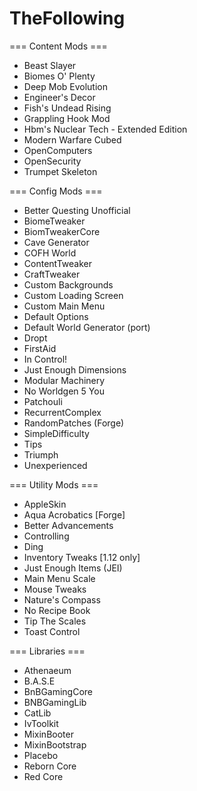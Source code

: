 # TheFollowing

=== Content Mods ===

- Beast Slayer
- Biomes O' Plenty
- Deep Mob Evolution
- Engineer's Decor
- Fish's Undead Rising
- Grappling Hook Mod
- Hbm's Nuclear Tech - Extended Edition
- Modern Warfare Cubed
- OpenComputers
- OpenSecurity
- Trumpet Skeleton

=== Config Mods ===

- Better Questing Unofficial
- BiomeTweaker
- BiomTweakerCore
- Cave Generator
- COFH World
- ContentTweaker
- CraftTweaker
- Custom Backgrounds
- Custom Loading Screen
- Custom Main Menu
- Default Options
- Default World Generator (port)
- Dropt
- FirstAid
- In Control!
- Just Enough Dimensions
- Modular Machinery
- No Worldgen 5 You
- Patchouli
- RecurrentComplex
- RandomPatches (Forge)
- SimpleDifficulty
- Tips
- Triumph
- Unexperienced


=== Utility Mods ===

- AppleSkin
- Aqua Acrobatics [Forge]
- Better Advancements
- Controlling
- Ding
- Inventory Tweaks [1.12 only]
- Just Enough Items (JEI)
- Main Menu Scale
- Mouse Tweaks
- Nature's Compass
- No Recipe Book
- Tip The Scales
- Toast Control


=== Libraries ===

- Athenaeum
- B.A.S.E
- BnBGamingCore
- BNBGamingLib
- CatLib
- IvToolkit
- MixinBooter
- MixinBootstrap
- Placebo
- Reborn Core
- Red Core
